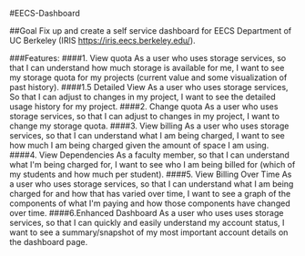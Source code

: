 #EECS-Dashboard

##Goal
Fix up and create a self service dashboard for EECS Department of UC Berkeley (IRIS https://iris.eecs.berkeley.edu/).

###Features: 
####1. View quota
As a user who uses storage services, so that I can understand how much storage is available for me, I want to see my storage quota for my projects (current value and some visualization of past history).
####1.5 Detailed View
As a user who uses storage services, So that I can adjust to changes in my project, I want to see the detailed usage history for my project.
####2. Change quota
As a user who uses storage services, so that I can adjust to changes in my project, I want to change my storage quota.
####3. View billing
As a user who uses storage services, so that I can understand what I am being charged, I want to see how much I am being charged given the amount of space I am using.
####4. View Dependencies
As a faculty member, so that I can understand what I'm being charged for, I want to see who I am being billed for (which of my students and how much per student).
####5. View Billing Over Time
As a user who uses storage services, so that I can understand what I am being charged for and how that has varied over time, I want to see a graph of the components of what I'm paying and how those components have changed over time.
####6.Enhanced Dashboard
As a user who uses uses storage services, so that I can quickly and easily understand my account status, I want to see a summary/snapshot of my most important account details on the dashboard page.
